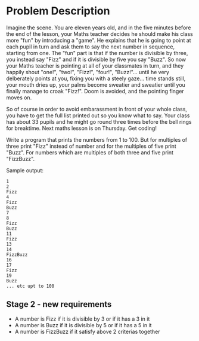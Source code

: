 # Problem Description

Imagine the scene. You are eleven years old, and in the five minutes before the end of the lesson, your Maths teacher decides he should make his class more "fun" by introducing a "game". He explains that he is going to point at each pupil in turn and ask them to say the next number in sequence, starting from one. The "fun" part is that if the number is divisible by three, you instead say "Fizz" and if it is divisible by five you say "Buzz". So now your Maths teacher is pointing at all of your classmates in turn, and they happily shout "one!", "two!", "Fizz!", "four!", "Buzz!"... until he very delberately points at you, fixing you with a steely gaze... time stands still, your mouth dries up, your palms become sweatier and sweatier until you finally manage to croak "Fizz!". Doom is avoided, and the pointing finger moves on.

So of course in order to avoid embarassment in front of your whole class, you have to get the full list printed out so you know what to say. Your class has about 33 pupils and he might go round three times before the bell rings for breaktime. Next maths lesson is on Thursday. Get coding!

Write a program that prints the numbers from 1 to 100. But for multiples of three print "Fizz" instead of number and for the multiples of five print "Buzz". For numbers which are multiples of both three and five print "FizzBuzz".

Sample output:

```
1
2
Fizz
4
Fizz
Buzz
7
8
Fizz
Buzz
11
Fizz
13
14
FizzBuzz
16
17
Fizz
19
Buzz
... etc upt to 100
```

## Stage 2 - new requirements

* A number is Fizz if it is divisible by 3 or if it has a 3 in it
* A number is Buzz if it is divisible by 5 or if it has a 5 in it
* A number is FizzBuzz if it satisfy above 2 criterias together